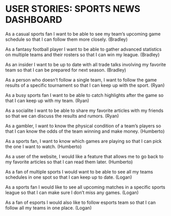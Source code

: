 # USER STORIES: SPORTS NEWS DASHBOARD

As a casual sports fan I want to be able to see my team’s upcoming game schedule so that I can follow them more closely. (Bradley)

As a fantasy football player I want to be able to gather advanced statistics on multiple teams and their rosters so that I can win my league. (Bradley)

As an insider I want to be up to date with all trade talks involving my favorite team so that I can be prepared for next season. (Bradley)

As a person who doesn’t follow a single team, I want to follow the game results of a specific tournament so that I can keep up with the sport. (Ryan)

As a busy sports fan I want to be able to catch highlights after the game so that I can keep up with my team. (Ryan)

As a socialite I want to be able to share my favorite articles with my friends so that we can discuss the results and rumors. (Ryan)

As a gambler, I want to know the physical condition of a team’s players so that I can know the odds of the team winning and make money. (Humberto)

As a sports fan, I want to know which games are playing so that I can pick the one I want to watch. (Humberto)

As a user of the website, I would like a feature that allows me to go back to my favorite articles so that I can read them later. (Humberto)

As a fan of multiple sports I would want to be able to see all my teams schedules in one spot so that I can keep up to date. (Logan)

As a sports fan I would like to see all upcoming matches in a specific sports league so that I can make sure I don’t miss any games. (Logan)

As a fan of esports I would also like to follow esports team so that I can follow all my teams in one place. (Logan)
